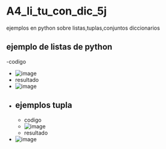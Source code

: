 # A4_li_tu_con_dic_5j
ejemplos en python sobre listas,tuplas,conjuntos diccionarios
## ejemplo de listas de python
-codigo
- ![image](https://github.com/user-attachments/assets/76338210-555c-4d2d-9e90-8e058203b1e0)
- resultado
- ![image](https://github.com/user-attachments/assets/ef3e5ce6-9ace-410d-a902-b05ba2f25a31)
-
  ## ejemplos tupla
  - codigo
  - ![image](https://github.com/user-attachments/assets/b1a77ae1-ba7a-4d35-99e0-09df9141983e)
  - resultado
 - ![image](https://github.com/user-attachments/assets/c14d7601-643f-44a2-bc64-963cad1e2ad5)


